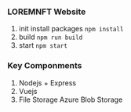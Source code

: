 ### LOREMNFT Website

1. init install packages `npm install`
2. build `npm run build`
3. start `npm start`

### Key Componments

1. Nodejs + Express
2. Vuejs
3. File Storage Azure Blob Storage
